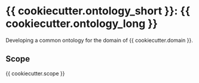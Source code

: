 # {{ cookiecutter.ontology_short }}: {{ cookiecutter.ontology_long }}

Developing a common ontology for the domain of {{ cookiecutter.domain }}.

## Scope

{{ cookiecutter.scope }}
